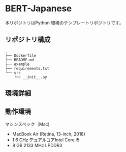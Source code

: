 # BERT-Japanese

本リポジトリはPython 環境のテンプレートリポジトリです。

## リポジトリ構成

```
.
├── Dockerfile
├── README.md
├── example
├── requirements.txt
└── src
    └── __init__.py
```

## 環境詳細



## 動作環境

マシンスペック（Mac)

- MacBook Air (Retina, 13-inch, 2018)
- 1.6 GHz デュアルコアIntel Core i5
- 8 GB 2133 MHz LPDDR3
